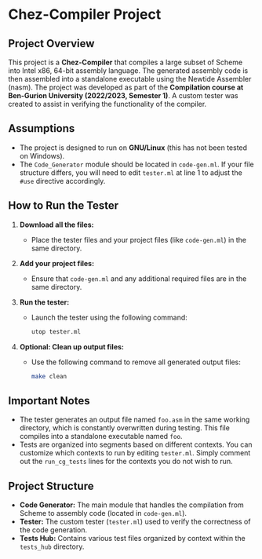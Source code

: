 # Chez-Compiler Project

## Project Overview
This project is a **Chez-Compiler** that compiles a large subset of Scheme into Intel x86, 64-bit assembly language. The generated assembly code is then assembled into a standalone executable using the Newtide Assembler (nasm). The project was developed as part of the **Compilation course at Ben-Gurion University (2022/2023, Semester 1)**. A custom tester was created to assist in verifying the functionality of the compiler.

## Assumptions
- The project is designed to run on **GNU/Linux** (this has not been tested on Windows).
- The `Code_Generator` module should be located in `code-gen.ml`. If your file structure differs, you will need to edit `tester.ml` at line 1 to adjust the `#use` directive accordingly.

## How to Run the Tester
1. **Download all the files:**
   - Place the tester files and your project files (like `code-gen.ml`) in the same directory.

2. **Add your project files:**
   - Ensure that `code-gen.ml` and any additional required files are in the same directory.

3. **Run the tester:**
   - Launch the tester using the following command:
     ```bash
     utop tester.ml
     ```

4. **Optional: Clean up output files:**
   - Use the following command to remove all generated output files:
     ```bash
     make clean
     ```

## Important Notes
- The tester generates an output file named `foo.asm` in the same working directory, which is constantly overwritten during testing. This file compiles into a standalone executable named `foo`.
- Tests are organized into segments based on different contexts. You can customize which contexts to run by editing `tester.ml`. Simply comment out the `run_cg_tests` lines for the contexts you do not wish to run.

## Project Structure
- **Code Generator:** The main module that handles the compilation from Scheme to assembly code (located in `code-gen.ml`).
- **Tester:** The custom tester (`tester.ml`) used to verify the correctness of the code generation.
- **Tests Hub:** Contains various test files organized by context within the `tests_hub` directory.
